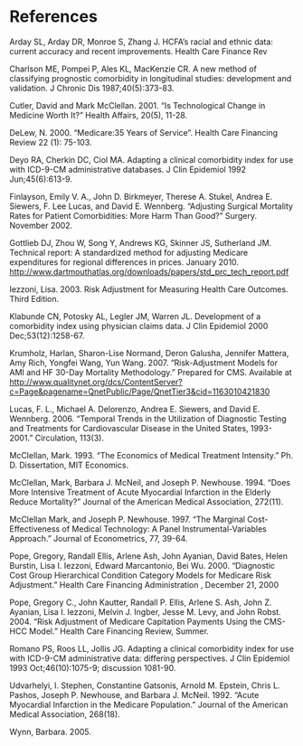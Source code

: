 # References


Arday SL, Arday DR, Monroe S, Zhang J. HCFA’s racial and ethnic data: current accuracy and recent improvements. Health Care Finance Rev

Charlson ME, Pompei P, Ales KL, MacKenzie CR. A new method of classifying prognostic comorbidity in longitudinal studies: development and validation. J Chronic Dis 1987;40(5):373-83.

Cutler, David and Mark McClellan. 2001. “Is Technological Change in Medicine Worth It?” Health Affairs, 20(5), 11-28.

DeLew, N. 2000. “Medicare:35 Years of Service”. Health Care Financing Review 22 (1): 75-103.

Deyo RA, Cherkin DC, Ciol MA. Adapting a clinical comorbidity index for use with ICD-9-CM administrative databases. J Clin Epidemiol 1992 Jun;45(6):613-9.

Finlayson, Emily V. A., John D. Birkmeyer, Therese A. Stukel, Andrea E. Siewers, F. Lee Lucas, and David E. Wennberg. “Adjusting Surgical Mortality Rates for Patient Comorbidities: More Harm Than Good?” Surgery. November 2002.

Gottlieb DJ, Zhou W, Song Y, Andrews KG, Skinner JS, Sutherland JM. Technical report: A standardized method for adjusting Medicare expenditures for regional differences in prices. January 2010. http://www.dartmouthatlas.org/downloads/papers/std_prc_tech_report.pdf

Iezzoni, Lisa. 2003. Risk Adjustment for Measuring Health Care Outcomes. Third Edition.

Klabunde CN, Potosky AL, Legler JM, Warren JL. Development of a comorbidity index using physician claims data. J Clin Epidemiol 2000 Dec;53(12):1258-67.

Krumholz, Harlan, Sharon-Lise Normand, Deron Galusha, Jennifer Mattera, Amy Rich, Yongfei Wang, Yun Wang. 2007. “Risk-Adjustment Models for AMI and HF 30-Day Mortality Methodology.” Prepared for CMS. Available at http://www.qualitynet.org/dcs/ContentServer?c=Page&pagename=QnetPublic/Page/QnetTier3&cid=1163010421830

Lucas, F. L., Michael A. Delorenzo, Andrea E. Siewers, and David E. Wennberg. 2006. “Temporal Trends in the Utilization of Diagnostic Testing and Treatments for Cardiovascular Disease in the United States, 1993-2001.” Circulation, 113(3).

McClellan, Mark. 1993. “The Economics of Medical Treatment Intensity.” Ph. D. Dissertation, MIT Economics.

McClellan, Mark, Barbara J. McNeil, and Joseph P. Newhouse. 1994. “Does More Intensive Treatment of Acute Myocardial Infarction in the Elderly Reduce Mortality?” Journal of the American Medical Association, 272(11).

McClellan Mark, and Joseph P. Newhouse. 1997. “The Marginal Cost-Effectiveness of Medical Technology: A Panel Instrumental-Variables Approach.” Journal of Econometrics, 77, 39-64.

Pope, Gregory, Randall Ellis, Arlene Ash, John Ayanian, David Bates, Helen Burstin, Lisa I. Iezzoni, Edward Marcantonio, Bei Wu. 2000. “Diagnostic Cost Group Hierarchical Condition Category Models for Medicare Risk Adjustment.” Health Care Financing Administration , December 21, 2000

Pope, Gregory C., John Kautter, Randall P. Ellis, Arlene S. Ash, John Z. Ayanian, Lisa I. Iezzoni, Melvin J. Ingber, Jesse M. Levy, and John Robst. 2004. “Risk Adjustment of Medicare Capitation Payments Using the CMS-HCC Model.” Health Care Financing Review, Summer.

Romano PS, Roos LL, Jollis JG. Adapting a clinical comorbidity index for use with ICD-9-CM administrative data: differing perspectives. J Clin Epidemiol 1993 Oct;46(10):1075-9; discussion 1081-90.

Udvarhelyi, I. Stephen, Constantine Gatsonis, Arnold M. Epstein, Chris L. Pashos, Joseph P. Newhouse, and Barbara J. McNeil. 1992. “Acute Myocardial Infarction in the Medicare Population.” Journal of the American Medical Association, 268(18).

Wynn, Barbara. 2005.
